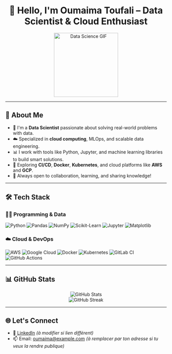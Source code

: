 <!-- GitHub Profile README for Oumaima Toufali -->

<h1 align="center">👋 Hello, I'm Oumaima Toufali – Data Scientist & Cloud Enthusiast</h1>

<p align="center">
  <img src="https://media.giphy.com/media/LMt9638dO8dftAjtco/giphy.gif" width="200" alt="Data Science GIF">
</p>

---

## 🧠 About Me

- 🔬 I'm a **Data Scientist** passionate about solving real-world problems with data.
- ☁️ Specialized in **cloud computing**, MLOps, and scalable data engineering.
- 📊 I work with tools like Python, Jupyter, and machine learning libraries to build smart solutions.
- 🚀 Exploring **CI/CD**, **Docker**, **Kubernetes**, and cloud platforms like **AWS** and **GCP**.
- 🤝 Always open to collaboration, learning, and sharing knowledge!

---

## 🛠️ Tech Stack

### 👩‍💻 Programming & Data

![Python](https://img.shields.io/badge/-Python-3776AB?logo=python&logoColor=white&style=flat)
![Pandas](https://img.shields.io/badge/-Pandas-150458?logo=pandas&logoColor=white&style=flat)
![NumPy](https://img.shields.io/badge/-NumPy-013243?logo=numpy&logoColor=white&style=flat)
![Scikit-Learn](https://img.shields.io/badge/-Scikit--Learn-F7931E?logo=scikit-learn&logoColor=white&style=flat)
![Jupyter](https://img.shields.io/badge/-Jupyter-F37626?logo=jupyter&logoColor=white&style=flat)
![Matplotlib](https://img.shields.io/badge/-Matplotlib-11557C?logo=python&logoColor=white&style=flat)

### ☁️ Cloud & DevOps

![AWS](https://img.shields.io/badge/-AWS-232F3E?logo=amazon-aws&logoColor=white&style=flat)
![Google Cloud](https://img.shields.io/badge/-GCP-4285F4?logo=google-cloud&logoColor=white&style=flat)
![Docker](https://img.shields.io/badge/-Docker-2496ED?logo=docker&logoColor=white&style=flat)
![Kubernetes](https://img.shields.io/badge/-Kubernetes-326CE5?logo=kubernetes&logoColor=white&style=flat)
![GitLab CI](https://img.shields.io/badge/-GitLab%20CI-FC6D26?logo=gitlab&logoColor=white&style=flat)
![GitHub Actions](https://img.shields.io/badge/-GitHub%20Actions-2088FF?logo=github-actions&logoColor=white&style=flat)

---

## 📊 GitHub Stats

<p align="center">
  <img src="https://github-readme-stats.vercel.app/api?username=oumaimatoufali&show_icons=true&theme=tokyonight" alt="GitHub Stats">
  <br>
  <img src="https://github-readme-streak-stats.herokuapp.com/?user=oumaimatoufali&theme=tokyonight" alt="GitHub Streak">
</p>

---

## 🌐 Let's Connect

- 🔗 [LinkedIn](https://www.linkedin.com/in/oumaimatoufali) *(à modifier si lien différent)*
- 📫 Email: oumaima@example.com *(à remplacer par ton adresse si tu veux la rendre publique)*

